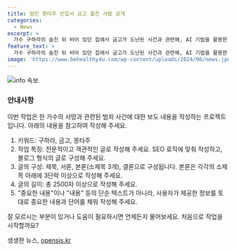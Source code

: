 ```yaml
---
title: 범인 몽타주 빈집서 금고 훔친 사람 공개
categories:
  - News
excerpt: >
  가수 구하라의 숨진 뒤 비어 있던 집에서 금고가 도난된 사건과 관련해, AI 기법을 활용한 몽타주가 공개됐습니다. 몽타주에 따르면 범인은 170cm 후반의 키에 갸름한 얼굴형으로 추정되고, 이 사건은 지난 2020년에 발생한 사건으로 강남경찰서는 아직 범인을 찾지 못하고 잠정 종결한 상태입니다.
feature_text: >
  가수 구하라의 숨진 뒤 비어 있던 집에서 금고가 도난된 사건과 관련해, AI 기법을 활용한 몽타주가 공개됐습니다. 몽타주에 따르면 범인은 170cm 후반의 키에 갸름한 얼굴형으로 추정되고, 이 사건은 지난 2020년에 발생한 사건으로 강남경찰서는 아직 범인을 찾지 못하고 잠정 종결한 상태입니다.
image: 'https://www.behealthy4u.com/wp-content/uploads/2024/06/news.jpg'
---
```


<p><img src="https://www.behealthy4u.com/wp-content/uploads/2024/06/news.jpg" alt="info 속보" /></p>

<h3>안내사항</h3>

<p>이번 작업은 한 가수의 사망과 관련된 범죄 사건에 대한 보도 내용을 작성하는 프로젝트입니다. 아래의 내용을 참고하여 작성해 주세요.</p>

<ol>
<li>키워드: 구하라, 금고, 몽타주</li>
<li>작업 특징: 전문적이고 객관적인 글로 작성해 주세요. SEO 로직에 맞춰 작성하고, 블로그 형식의 글로 구성해 주세요.</li>
<li>글의 구성: 제목, 서론, 본론(소제목 3개), 결론으로 구성됩니다. 본론은 각각의 소제목 아래에 3단락 이상으로 작성해 주세요.</li>
<li>글의 길이: 총 2500자 이상으로 작성해 주세요.</li>
<li>"중요한 내용"이나 "내용" 등의 단순 텍스트가 아니라, 사용자가 제공한 정보를 토대로 중요한 내용과 단어를 채워 작성해 주세요.</li>
</ol>

<p>잘 모르시는 부분이 있거나 도움이 필요하시면 언제든지 물어보세요. 처음으로 작업을 시작할까요?</p>
생생한 뉴스, <a href="https://opensis.kr" rel="dofollow">opensis.kr</a>


